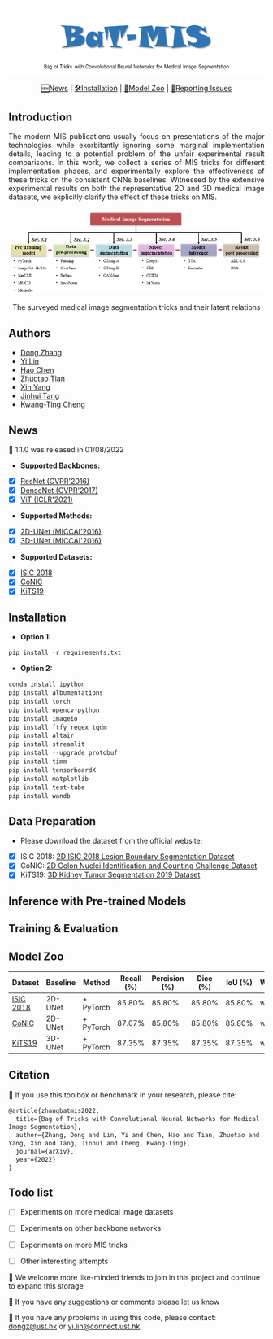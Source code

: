 [comment]: <> ()
![visualization](figures/logo.png)

<div align="center">

[🆕News](#News) |
[🛠️Installation](#Installation) |
[👀Model Zoo](#Model-Zoo) |
[🤔Reporting Issues](https://github.com/hust-linyi/seg_trick/issues)

</div>

## Introduction
<div align="justify">
The modern MIS publications usually focus on presentations of the major technologies while exorbitantly ignoring some marginal implementation details, leading to a potential problem of the unfair experimental result comparisons. In this work, we collect a series of MIS tricks for different implementation phases, and experimentally explore the effectiveness of these tricks on the consistent CNNs baselines. Witnessed by the extensive experimental results on both the representative 2D and 3D medical image datasets, we explicitly clarify the effect of these tricks on MIS.
</div>

[comment]: <> ()
![visualization](figures/fig1.png)
<div align="center">
The surveyed medical image segmentation tricks and their latent relations 
</div>

## Authors
* [Dong Zhang](https://dongzhang89.github.io/)
* [Yi Lin](https://ianyilin.github.io/)
* [Hao Chen](https://cse.hkust.edu.hk/admin/people/faculty/profile/jhc)
* [Zhuotao Tian](https://scholar.google.com/citations?user=mEjhz-IAAAAJ&hl=zh-TW)
* [Xin Yang](https://scholar.google.com/citations?user=lsz8OOYAAAAJ&hl=zh-CN)
* [Jinhui Tang](https://scholar.google.com/citations?user=ByBLlEwAAAAJ&hl=zh-CN)
* [Kwang-Ting Cheng](https://seng.hkust.edu.hk/about/people/faculty/tim-kwang-ting-cheng)

## News
🌻 1.1.0 was released in 01/08/2022

- **Supported Backbones:**
- [x] [ResNet (CVPR'2016)](https://arxiv.org/abs/1512.03385?context=cs)
- [x] [DenseNet (CVPR'2017)](https://arxiv.org/abs/1608.06993)
- [x] [ViT (ICLR'2021)](https://arxiv.org/abs/2010.11929)

- **Supported Methods:**
- [x] [2D-UNet (MICCAI'2016)](https://arxiv.org/abs/1505.04597)
- [x] [3D-UNet (MICCAI'2016)](https://arxiv.org/abs/1606.06650)

- **Supported Datasets:**
- [x] [ISIC 2018](https://challenge.isic-archive.com/landing/2018/) 
- [x] [CoNIC](https://conic-challenge.grand-challenge.org/)
- [x] [KiTS19](https://kits19.grand-challenge.org/data/)

## Installation
- **Option 1:**
```python
pip install -r requirements.txt
```
- **Option 2:** 
```python
conda install ipython
pip install albumentations
pip install torch
pip install opencv-python
pip install imageio
pip install ftfy regex tqdm
pip install altair
pip install streamlit
pip install --upgrade protobuf
pip install timm
pip install tensorboardX
pip install matplotlib
pip install test-tube
pip install wandb
```

## Data Preparation
- Please download the dataset from the official website:
- [x] ISIC 2018: [2D ISIC 2018 Lesion Boundary Segmentation Dataset](https://challenge.isic-archive.com/landing/2018/)
- [x] CoNIC: [2D Colon Nuclei Identification and Counting Challenge Dataset](https://conic-challenge.grand-challenge.org/)
- [x] KiTS19: [3D Kidney Tumor Segmentation 2019 Dataset](https://kits19.grand-challenge.org/data/)

## Inference with Pre-trained Models


## Training & Evaluation


## Model Zoo

Dataset  | Baseline | Method | Recall (%) | Percision (%) |  Dice (%) |  IoU (%) | Weight
------------- | ------------- | ------------- | ------------- | ------------- | ------------- | ------------- | -------------
[ISIC 2018](https://challenge.isic-archive.com/landing/2018/)  | 2D-UNet | + PyTorch | 85.80%  | 85.80%  | 85.80% | 85.80%  | weight
[CoNIC](https://conic-challenge.grand-challenge.org/)  | 2D-UNet | + PyTorch | 87.07%  | 85.80%   | 85.80% | 85.80% | weight 
[KiTS19](https://kits19.grand-challenge.org/data/) | 3D-UNet | + PyTorch  | 87.35% | 87.35%  | 87.35% | 87.35% | weight


## Citation
🌻 If you use this toolbox or benchmark in your research, please cite:
```
@article{zhangbatmis2022,
  title={Bag of Tricks with Convolutional Neural Networks for Medical Image Segmentation},
  author={Zhang, Dong and Lin, Yi and Chen, Hao and Tian, Zhuotao and Yang, Xin and Tang, Jinhui and Cheng, Kwang-Ting},
  journal={arXiv},
  year={2022}
}
```

## Todo list
- [ ] Experiments on more medical image datasets 

- [ ] Experiments on other backbone networks 

- [ ] Experiments on more MIS tricks

- [ ] Other interesting attempts


🌻 We welcome more like-minded friends to join in this project and continue to expand this storage

🌻 If you have any suggestions or comments please let us know

🌻 If you have any problems in using this code, please contact: dongz@ust.hk or yi.lin@connect.ust.hk
